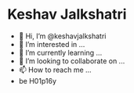 # Keshav Jalkshatri 
- 👋 Hi, I’m @keshavjalkshatri
- 👀 I’m interested in ...
- 🌱 I’m currently learning ...
- 💞️ I’m looking to collaborate on ...
- 📫 How to reach me ...
-  be H01p16y

<!---
keshavjalkshatri/keshavjalkshatri is a ✨ special ✨ repository because its `README.md` (this file) appears on your GitHub profile.
You can click the Preview link to take a look at your changes.
--->
